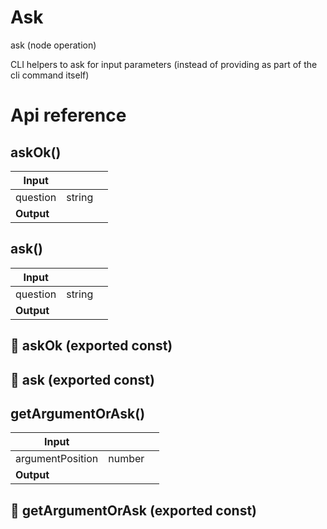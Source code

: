 # Ask

ask (node operation)

CLI helpers to ask for input parameters (instead of providing as part of the cli command itself)




# Api reference

## askOk()

| Input      |    |    |
| ---------- | -- | -- |
| question | string |  |
| **Output** |    |    |



## ask()

| Input      |    |    |
| ---------- | -- | -- |
| question | string |  |
| **Output** |    |    |



## 📄 askOk (exported const)

## 📄 ask (exported const)

## getArgumentOrAsk()

| Input      |    |    |
| ---------- | -- | -- |
| argumentPosition | number |  |,| question | string |  |,| isNonInteractive (optional) | boolean |  |
| **Output** |    |    |



## 📄 getArgumentOrAsk (exported const)

